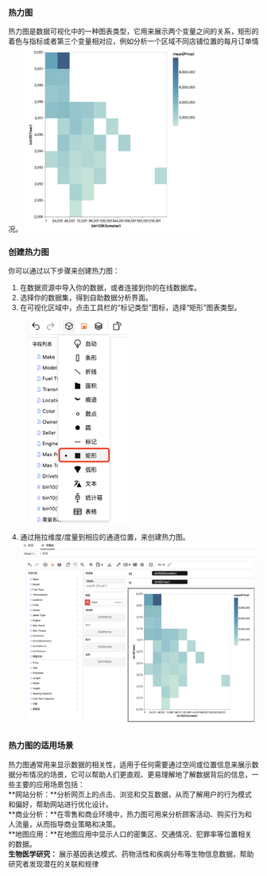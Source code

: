 ### 热力图
热力图是数据可视化中的一种图表类型，它用来展示两个变量之间的关系，矩形的着色与指标或者第三个变量相对应，例如分析一个区域不同店铺位置的每月订单情况。
<img src="../../assets/selfAnalysis/image-40.png" width="70%"/>
### 创建热力图
你可以通过以下步骤来创建热力图：  
1. 在数据资源中导入你的数据，或者连接到你的在线数据库。  
2. 选择你的数据集，得到自助数据分析界面。  
3. 在可视化区域中，点击工具栏的“标记类型”图标，选择“矩形”图表类型。   
<img src="../../assets/selfAnalysis/image-41.png" style="margin-left:40px;" width="200" />
  
4. 通过拖拉维度/度量到相应的通道位置，来创建热力图。  
![热力图](../../assets/selfAnalysis/image-42.png)
### 热力图的适用场景
热力图通常用来显示数据的相关性，适用于任何需要通过空间或位置信息来展示数据分布情况的场景，它可以帮助人们更直观、更易理解地了解数据背后的信息，一些主要的应用场景包括：  
**网站分析：**分析网页上的点击、浏览和交互数据，从而了解用户的行为模式和偏好，帮助网站进行优化设计。      
**商业分析：**在零售和商业环境中，热力图可用来分析顾客活动、购买行为和人流量，从而指导商业策略和决策。    
**地图应用：**在地图应用中显示人口的密集区、交通情况、犯罪率等位置相关的数据。    
**生物医学研究：** 展示基因表达模式、药物活性和疾病分布等生物信息数据，帮助研究者发现潜在的关联和规律

